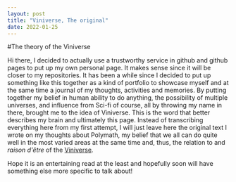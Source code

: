 ```yaml
---
layout: post
title: "Viniverse, The original"
date: 2022-01-25
---
```

#The theory of the Viniverse

Hi there, I decided to actually use a trustworthy service in github and github pages to put up my own personal page. It makes sense since it will be closer to my repositories.
It has been a while since I decided to put up something like this together as a kind of portfolio to showcase myself and at the same time a journal of my thoughts, activities and memories.
By putting together my belief in human ability to do anything, the possibility of multiple universes, and influence from Sci-fi of course, all by throwing my name in there, brought me to the idea of Viniverse. This is the word that better describes my brain and ultimately this page.
Instead of transcribing everything here from my first attempt, I will just leave here the original text I wrote on my thoughts about Polymath, my belief that we all can do quite well in the most varied areas at the same time and, thus, the relation to and _raison d'être_ of the [Viniverse](http://viniverse.tilda.ws/).

Hope it is an entertaining read at the least and hopefully soon will have something else more specific to talk about!